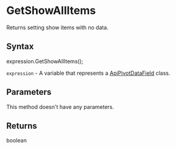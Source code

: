 # GetShowAllItems

Returns setting show items with no data.

## Syntax

expression.GetShowAllItems();

`expression` - A variable that represents a [ApiPivotDataField](../ApiPivotDataField.md) class.

## Parameters

This method doesn't have any parameters.

## Returns

boolean